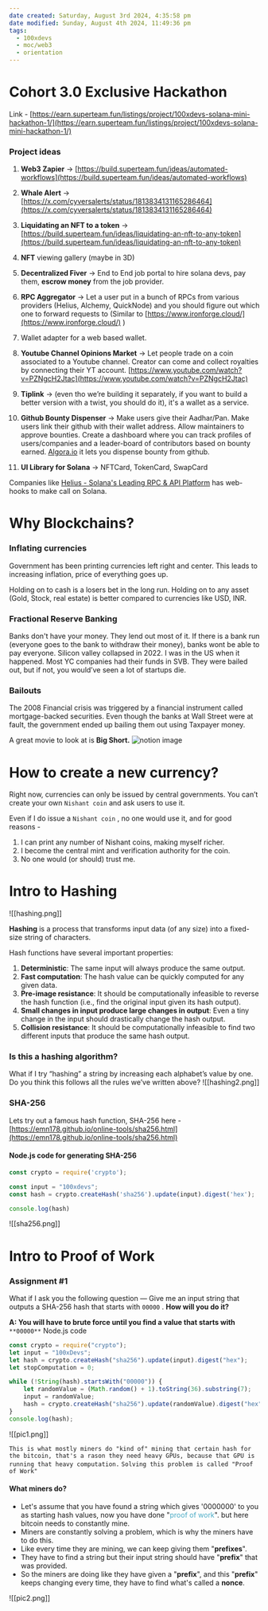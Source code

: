 ```yaml
---
date created: Saturday, August 3rd 2024, 4:35:58 pm
date modified: Sunday, August 4th 2024, 11:49:36 pm
tags:
  - 100xdevs
  - moc/web3
  - orientation
---
```


# Cohort 3.0 Exclusive Hackathon
Link - [https://earn.superteam.fun/listings/project/100xdevs-solana-mini-hackathon-1/](https://earn.superteam.fun/listings/project/100xdevs-solana-mini-hackathon-1/)

### Project ideas
1. **Web3 Zapier** -> [https://build.superteam.fun/ideas/automated-workflows](https://build.superteam.fun/ideas/automated-workflows)

2. **Whale Alert** -> [https://x.com/cyversalerts/status/1813834131165286464](https://x.com/cyversalerts/status/1813834131165286464)

3. **Liquidating an NFT to a token** -> [https://build.superteam.fun/ideas/liquidating-an-nft-to-any-token](https://build.superteam.fun/ideas/liquidating-an-nft-to-any-token)

4. **NFT** viewing gallery (maybe in 3D) 

5. **Decentralized Fiver** -> End to End job portal to hire solana devs, pay them, **escrow money** from the job provider.

6. **RPC Aggregator** -> Let a user put in a bunch of RPCs from various providers (Helius, Alchemy, QuickNode) and you should figure out which one to forward requests to (Similar to [https://www.ironforge.cloud/](https://www.ironforge.cloud/) )

7. Wallet adapter for a web based wallet.

8. **Youtube Channel Opinions Market** -> Let people trade on a coin associated to a Youtube channel. Creator can come and collect royalties by connecting their YT account. [https://www.youtube.com/watch?v=PZNgcH2Jtac](https://www.youtube.com/watch?v=PZNgcH2Jtac)

9. **Tiplink** -> (even tho we’re building it separately, if you want to build a better version with a twist, you should do it), it's a wallet as a service.

10. **Github Bounty Dispenser** -> Make users give their Aadhar/Pan. Make users link their github with their wallet address. Allow maintainers to approve bounties. Create a dashboard where you can track profiles of users/companies and a leader-board of contributors based on bounty earned. [Algora.io](console.algora.io) it lets you dispense bounty from github.

12. **UI Library for Solana** -> NFTCard, TokenCard, SwapCard

 Companies like [Helius - Solana's Leading RPC & API Platform](https://www.helius.dev/) has web-hooks to make call on Solana.

# Why Blockchains?
### Inflating currencies
Government has been printing currencies left right and center. This leads to increasing inflation, price of everything goes up.

Holding on to cash is a losers bet in the long run. Holding on to any asset (Gold, Stock, real estate) is better compared to currencies like USD, INR.

### Fractional Reserve Banking

Banks don't have your money. They lend out most of it.
If there is a bank run (everyone goes to the bank to withdraw their money), banks wont be able to pay everyone.
Silicon valley collapsed in 2022. I was in the US when it happened. Most YC companies had their funds in SVB. They were bailed out, but if not, you would’ve seen a lot of startups die.
### Bailouts
The 2008 Financial crisis was triggered by a financial instrument called mortgage-backed securities.
Even though the banks at Wall Street were at fault, the government ended up bailing them out using Taxpayer money.


A great movie to look at is **Big Short.** 
![notion image](https://www.notion.so/image/https%3A%2F%2Fprod-files-secure.s3.us-west-2.amazonaws.com%2F085e8ad8-528e-47d7-8922-a23dc4016453%2F37d3740e-ab52-497f-99e6-cdd9f722cc79%2Fscale.webp?table=block&id=2d1e0bad-402b-473b-8951-025296f8fb14&cache=v2)

# How to create a new currency?
Right now, currencies can only be issued by central governments. You can’t create your own `Nishant coin` and ask users to use it.

Even if I do issue a `Nishant coin` , no one would use it, and for good reasons -
1. I can print any number of Nishant coins, making myself richer.
2. I become the central mint and verification authority for the coin.
3. No one would (or should) trust me.

# Intro to Hashing

![[hashing.png]]

**Hashing** is a process that transforms input data (of any size) into a fixed-size string of characters.

Hash functions have several important properties:

1. **Deterministic**: The same input will always produce the same output.
2. **Fast computation**: The hash value can be quickly computed for any given data.
3. **Pre-image resistance**: It should be computationally infeasible to reverse the hash function (i.e., find the original input given its hash output).
4. **Small changes in input produce large changes in output**: Even a tiny change in the input should drastically change the hash output.
5. **Collision resistance**: It should be computationally infeasible to find two different inputs that produce the same hash output.

### Is this a hashing algorithm?

What if I try “hashing” a string by increasing each alphabet’s value by one. Do you think this follows all the rules we’ve written above?
![[hashing2.png]]

### SHA-256

Lets try out a famous hash function, SHA-256 here - [https://emn178.github.io/online-tools/sha256.html](https://emn178.github.io/online-tools/sha256.html)

#### Node.js code for generating SHA-256

```javascript
const crypto = require('crypto');

const input = "100xdevs";
const hash = crypto.createHash('sha256').update(input).digest('hex');

console.log(hash)
```

![[sha256.png]]


# Intro to Proof of Work
### Assignment #1

What if I ask you the following question — Give me an input string that outputs a SHA-256 hash that starts with `00000` . **How will you do it?**

**A: You will have to brute force until you find a value that starts with** `**00000**`
Node.js code


```javascript
const crypto = require("crypto");
let input = "100xDevs";
let hash = crypto.createHash("sha256").update(input).digest("hex");
let stopComputation = 0;

while (!String(hash).startsWith("00000")) {
	let randomValue = (Math.random() + 1).toString(36).substring(7);
	input = randomValue;
	hash = crypto.createHash("sha256").update(randomValue).digest("hex");
}
console.log(hash);
```

![[pic1.png]]

`This is what mostly miners do "kind of" mining that certain hash for the bitcoin, that's a rason they need heavy GPUs, because that GPU is running that heavy computation.`
`Solving this problem is called "Proof of Work"`
#### What miners do?
- Let's assume that you have found a string which gives '0000000' to you as starting hash values, now you have done "<font color="#4bacc6">proof of work</font>". but here bitcoin needs to constantly mine.
- Miners are constantly solving a problem, which is why the miners have to do this.
- Like every time they are mining, we can keep giving them "**prefixes**".
- They have to find a string but their input string should have "**prefix**" that was provided.
- So the miners are doing like they have given a "**prefix**", and this "**prefix**" keeps changing every time, they have to find what's called a **nonce**.

![[pic2.png]]